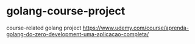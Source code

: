 # golang-course-project
course-related golang project https://www.udemy.com/course/aprenda-golang-do-zero-development-uma-aplicacao-completa/

